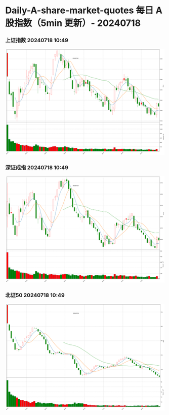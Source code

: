 
# Daily-A-share-market-quotes 每日 A 股指数（5min 更新）- 20240718

### 上证指数 20240718 10:49
![](./fig/2024/7/20240718-sh000001.png)

### 深证成指 20240718 10:49
![](./fig/2024/7/20240718-sz399001.png)

### 北证50 20240718 10:49
![](./fig/2024/7/20240718-bj899050.png)

